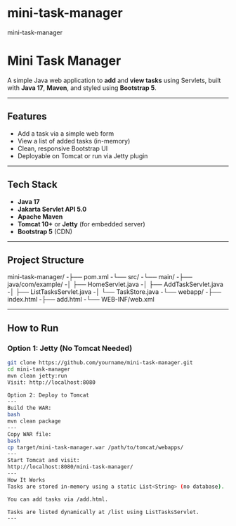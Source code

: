 # mini-task-manager
mini-task-manager

#  Mini Task Manager

A simple Java web application to **add** and **view tasks** using Servlets, built with **Java 17**, **Maven**, and styled using **Bootstrap 5**.

---

##  Features

-  Add a task via a simple web form  
-  View a list of added tasks (in-memory)  
-  Clean, responsive Bootstrap UI  
-  Deployable on Tomcat or run via Jetty plugin

---

##  Tech Stack

- **Java 17**
- **Jakarta Servlet API 5.0**
- **Apache Maven**
- **Tomcat 10+** or **Jetty** (for embedded server)
- **Bootstrap 5** (CDN)

---

##  Project Structure

mini-task-manager/
-├── pom.xml
-└── src/
-└── main/
-├── java/com/example/
-│ ├── HomeServlet.java
-│ ├── AddTaskServlet.java
-│ ├── ListTasksServlet.java
-│ └── TaskStore.java
-└── webapp/
-├── index.html
-├── add.html
-└── WEB-INF/web.xml

---

##  How to Run

### Option 1: Jetty (No Tomcat Needed)

```bash
git clone https://github.com/yourname/mini-task-manager.git
cd mini-task-manager
mvn clean jetty:run
Visit: http://localhost:8080

Option 2: Deploy to Tomcat
---
Build the WAR:
bash
mvn clean package
---
Copy WAR file:
bash
cp target/mini-task-manager.war /path/to/tomcat/webapps/
---
Start Tomcat and visit:
http://localhost:8080/mini-task-manager/
---
How It Works
Tasks are stored in-memory using a static List<String> (no database).

You can add tasks via /add.html.

Tasks are listed dynamically at /list using ListTasksServlet.
---
